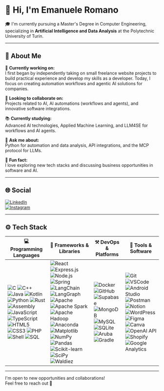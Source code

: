 # 👋 Hi, I'm **Emanuele Romano**

🎓 I'm currently pursuing a Master's Degree in Computer Engineering, specializing in **Artificial Intelligence and Data Analysis** at the Polytechnic University of Turin.

---

## 💫 About Me

🔧 **Currently working on:**  
I first began by independently taking on small freelance website projects to build practical experience and develop my skills as a developer. Today, I focus on creating automation workflows and agentic AI solutions for companies.

🤝 **Looking to collaborate on:**  
Projects related to AI, AI automations (workflows and agents), and innovative software integrations.

📚 **Currently studying:**  
Advanced AI technologies, Applied Machine Learning, and LLM4SE for workflows and AI agents.

💬 **Ask me about:**  
Python for automation and data analysis, API integrations, and the MCP protocol for LLMs.

🎉 **Fun fact:**  
I love exploring new tech stacks and discussing business opportunities in software and AI.

---

## 🌐 Social

[![LinkedIn](https://img.shields.io/badge/LinkedIn-%230077B5.svg?logo=linkedin&logoColor=white)](https://www.linkedin.com/in/emanuele-romano-77b7552b2/)  
[![Instagram](https://img.shields.io/badge/Instagram-%23E4405F.svg?logo=instagram&logoColor=white)](https://www.instagram.com/emanuele_romano_/)

---

## ⚙️ Tech Stack

| 💻 Programming Languages | 🧱 Frameworks & Libraries | ⚒️ DevOps & Platforms | 🎨 Tools & Software |
|--------------------------|---------------------------|------------------------------|---------------------|
| ![C](https://img.shields.io/badge/c-00599C?style=for-the-badge&logo=c&logoColor=white) ![C++](https://img.shields.io/badge/c++-00599C?style=for-the-badge&logo=cplusplus&logoColor=white) ![Java](https://img.shields.io/badge/java-ED8B00?style=for-the-badge&logo=openjdk&logoColor=white) ![Kotlin](https://img.shields.io/badge/kotlin-7F52FF?style=for-the-badge&logo=kotlin&logoColor=white) ![Python](https://img.shields.io/badge/python-3670A0?style=for-the-badge&logo=python&logoColor=ffdd54) ![Rust](https://img.shields.io/badge/rust-000000?style=for-the-badge&logo=rust&logoColor=white) ![Assembly](https://img.shields.io/badge/assembly-6E4C13?style=for-the-badge&logo=gnu&logoColor=white) ![JavaScript](https://img.shields.io/badge/javascript-F7DF1E?style=for-the-badge&logo=javascript&logoColor=black) ![TypeScript](https://img.shields.io/badge/typescript-3178C6?style=for-the-badge&logo=typescript&logoColor=white) ![HTML5](https://img.shields.io/badge/html5-E34F26?style=for-the-badge&logo=html5&logoColor=white) ![CSS3](https://img.shields.io/badge/css3-1572B6?style=for-the-badge&logo=css3&logoColor=white) ![PHP](https://img.shields.io/badge/php-777BB4?style=for-the-badge&logo=php&logoColor=white) ![Shell](https://img.shields.io/badge/shell-121011?style=for-the-badge&logo=gnu-bash&logoColor=white) ![SQL](https://img.shields.io/badge/sql-4479A1?style=for-the-badge&logo=sqlite&logoColor=white) | ![React](https://img.shields.io/badge/react-20232A?style=for-the-badge&logo=react&logoColor=61DAFB) ![Express.js](https://img.shields.io/badge/express.js-000000?style=for-the-badge&logo=express&logoColor=white) ![Node.js](https://img.shields.io/badge/node.js-339933?style=for-the-badge&logo=nodedotjs&logoColor=white) ![Spring](https://img.shields.io/badge/spring-6DB33F?style=for-the-badge&logo=spring&logoColor=white) ![LangChain](https://img.shields.io/badge/LangChain-1C3C3C?style=for-the-badge&logo=openai&logoColor=white) ![LangGraph](https://img.shields.io/badge/LangGraph-2E2E8A?style=for-the-badge&logo=python&logoColor=white) ![Apache](https://img.shields.io/badge/apache-D22128?style=for-the-badge&logo=apache&logoColor=white) ![Apache Spark](https://img.shields.io/badge/apache%20spark-E25A1C?style=for-the-badge&logo=apachespark&logoColor=white) ![Apache Hadoop](https://img.shields.io/badge/apache%20hadoop-66CCFF?style=for-the-badge&logo=apachehadoop&logoColor=white) ![Anaconda](https://img.shields.io/badge/anaconda-44A833?style=for-the-badge&logo=anaconda&logoColor=white) ![Matplotlib](https://img.shields.io/badge/matplotlib-3776AB?style=for-the-badge&logo=python&logoColor=white) ![NumPy](https://img.shields.io/badge/numpy-013243?style=for-the-badge&logo=numpy&logoColor=white) ![Pandas](https://img.shields.io/badge/pandas-150458?style=for-the-badge&logo=pandas&logoColor=white) ![Scikit-learn](https://img.shields.io/badge/scikit--learn-F7931E?style=for-the-badge&logo=scikit-learn&logoColor=white) ![SciPy](https://img.shields.io/badge/scipy-8CAAE6?style=for-the-badge&logo=scipy&logoColor=white) ![Waldiez](https://img.shields.io/badge/waldiez-412991?style=for-the-badge&logo=waldiez&logoColor=white) | ![Docker](https://img.shields.io/badge/docker-2496ED?style=for-the-badge&logo=docker&logoColor=white) ![GitHub](https://img.shields.io/badge/github-181717?style=for-the-badge&logo=github&logoColor=white) ![Supabase](https://img.shields.io/badge/supabase-3ECF8E?style=for-the-badge&logo=supabase&logoColor=white) ![MongoDB](https://img.shields.io/badge/mongodb-47A248?style=for-the-badge&logo=mongodb&logoColor=white) ![MySQL](https://img.shields.io/badge/mysql-4479A1?style=for-the-badge&logo=mysql&logoColor=white) ![SQLite](https://img.shields.io/badge/sqlite-003B57?style=for-the-badge&logo=sqlite&logoColor=white) ![Aruba](https://img.shields.io/badge/aruba-F78D2C?style=for-the-badge&logo=proxmox&logoColor=white) ![Gradle](https://img.shields.io/badge/gradle-02303A?style=for-the-badge&logo=gradle&logoColor=white) | ![Git](https://img.shields.io/badge/git-F05032?style=for-the-badge&logo=git&logoColor=white) ![VSCode](https://img.shields.io/badge/vscode-007ACC?style=for-the-badge&logo=visualstudiocode&logoColor=white) ![Android Studio](https://img.shields.io/badge/android%20studio-3DDC84?style=for-the-badge&logo=androidstudio&logoColor=white) ![Postman](https://img.shields.io/badge/postman-FF6C37?style=for-the-badge&logo=postman&logoColor=white) ![Notion](https://img.shields.io/badge/notion-000000?style=for-the-badge&logo=notion&logoColor=white) ![WordPress](https://img.shields.io/badge/wordpress-21759B?style=for-the-badge&logo=wordpress&logoColor=white) ![Figma](https://img.shields.io/badge/figma-F24E1E?style=for-the-badge&logo=figma&logoColor=white) ![Canva](https://img.shields.io/badge/canva-00C4CC?style=for-the-badge&logo=canva&logoColor=white) ![OpenAI API](https://img.shields.io/badge/OpenAI-412991?style=for-the-badge&logo=openai&logoColor=white) ![Shopify](https://img.shields.io/badge/shopify-96BF48?style=for-the-badge&logo=shopify&logoColor=white) ![Google Analytics](https://img.shields.io/badge/google_analytics-E37400?style=for-the-badge&logo=googleanalytics&logoColor=white) |

---

I'm open to new opportunities and collaborations!  
Feel free to reach out 🚀
